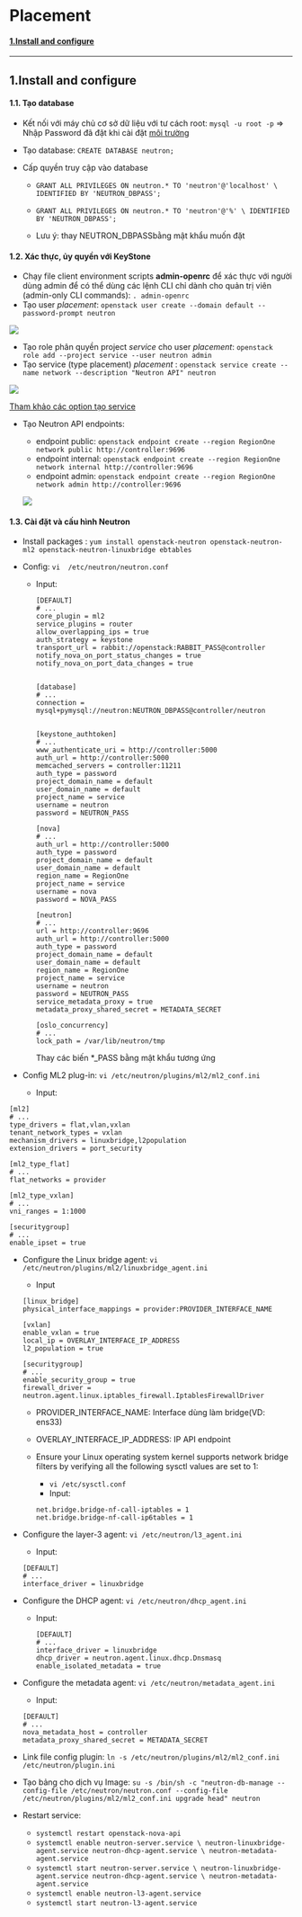 # Placement

#### [1.Install and configure](#1)



------------------------------------------------------

## 1.Install and configure<a name="1"></a>

#### 1.1. Tạo database

- Kết nối với máy chủ cơ sở dữ liệu với tư cách root: `mysql -u root -p` => Nhập Password đã đặt khi cài đặt [môi trường](./Môi%20trường.md#5) 

- Tạo database: `CREATE DATABASE neutron;`

- Cấp quyền truy cập vào database

  - `GRANT ALL PRIVILEGES ON neutron.* TO 'neutron'@'localhost' \
    IDENTIFIED BY 'NEUTRON_DBPASS';` 
    
  - `GRANT ALL PRIVILEGES ON neutron.* TO 'neutron'@'%' \
        IDENTIFIED BY 'NEUTRON_DBPASS';`
  
  - Lưu ý: thay NEUTRON_DBPASSbằng mật khẩu muốn đặt
  

#### 1.2. Xác thực, ủy quyền với KeyStone

- Chạy file client environment scripts **admin-openrc** để xác thực với người dùng admin để có thể dùng các lệnh CLI chỉ dành cho quản trị viên (admin-only CLI commands): `. admin-openrc`
- Tạo user *placement*: `openstack user create --domain default --password-prompt neutron`

![](../images/OpenStack/Neutron/nu.png)

- Tạo role phân quyền project *service* cho user *placement*: `openstack role add --project service --user neutron admin`
- Tạo service (type placement) *placement* :  `openstack service create --name network --description "Neutron API" neutron`

![](../images/OpenStack/Neutron/ns.png)

[Tham khảo các option tạo service](https://docs.openstack.org/python-openstackclient/pike/cli/command-objects/service.html)

- Tạo Neutron API endpoints:

  - endpoint public: `openstack endpoint create --region RegionOne network public http://controller:9696`
  - endpoint internal: `openstack endpoint create --region RegionOne network internal http://controller:9696`
  - endpoint admin: `openstack endpoint create --region RegionOne network admin http://controller:9696`

  ![](../images/OpenStack/Neutron/ep.png)

  

#### 1.3. Cài đặt và cấu hình Neutron

- Install packages : `yum install openstack-neutron openstack-neutron-ml2 openstack-neutron-linuxbridge ebtables`

- Config: `vi  /etc/neutron/neutron.conf`

  - Input: 

    ```
    [DEFAULT]
    # ...
    core_plugin = ml2
    service_plugins = router
    allow_overlapping_ips = true
    auth_strategy = keystone
    transport_url = rabbit://openstack:RABBIT_PASS@controller
    notify_nova_on_port_status_changes = true
    notify_nova_on_port_data_changes = true
    
    
    [database]
    # ...
    connection = mysql+pymysql://neutron:NEUTRON_DBPASS@controller/neutron
    
    
    [keystone_authtoken]
    # ...
    www_authenticate_uri = http://controller:5000
    auth_url = http://controller:5000
    memcached_servers = controller:11211
    auth_type = password
    project_domain_name = default
    user_domain_name = default
    project_name = service
    username = neutron
    password = NEUTRON_PASS
    
    [nova]
    # ...
    auth_url = http://controller:5000
    auth_type = password
    project_domain_name = default
    user_domain_name = default
    region_name = RegionOne
    project_name = service
    username = nova
    password = NOVA_PASS
    
    [neutron]
    # ...
    url = http://controller:9696
    auth_url = http://controller:5000
    auth_type = password
    project_domain_name = default
    user_domain_name = default
    region_name = RegionOne
    project_name = service
    username = neutron
    password = NEUTRON_PASS
    service_metadata_proxy = true
    metadata_proxy_shared_secret = METADATA_SECRET
    
    [oslo_concurrency]
    # ...
    lock_path = /var/lib/neutron/tmp
    ```
    
    Thay các biến *_PASS bằng mật khẩu tương ứng 

- Config ML2 plug-in: `vi /etc/neutron/plugins/ml2/ml2_conf.ini`

  - Input:

```
[ml2]
# ...
type_drivers = flat,vlan,vxlan
tenant_network_types = vxlan
mechanism_drivers = linuxbridge,l2population
extension_drivers = port_security

[ml2_type_flat]
# ...
flat_networks = provider

[ml2_type_vxlan]
# ...
vni_ranges = 1:1000

[securitygroup]
# ...
enable_ipset = true
```



- Configure the Linux bridge agent: `vi /etc/neutron/plugins/ml2/linuxbridge_agent.ini`

  - Input

  ```
  [linux_bridge]
  physical_interface_mappings = provider:PROVIDER_INTERFACE_NAME
  
  [vxlan]
  enable_vxlan = true
  local_ip = OVERLAY_INTERFACE_IP_ADDRESS
  l2_population = true
  
  [securitygroup]
  # ...
  enable_security_group = true
  firewall_driver = neutron.agent.linux.iptables_firewall.IptablesFirewallDriver
  ```

  - PROVIDER_INTERFACE_NAME: Interface dùng làm bridge(VD: ens33)

  - OVERLAY_INTERFACE_IP_ADDRESS: IP API endpoint

  - Ensure your Linux operating system kernel supports network bridge filters by verifying all the following sysctl values are set to 1:

    - `vi /etc/sysctl.conf`
    - Input:

    ```
    net.bridge.bridge-nf-call-iptables = 1
    net.bridge.bridge-nf-call-ip6tables = 1
    ```

- Configure the layer-3 agent: `vi /etc/neutron/l3_agent.ini`

  - Input:

  ```
  [DEFAULT]
  # ...
  interface_driver = linuxbridge
  ```

- Configure the DHCP agent: `vi /etc/neutron/dhcp_agent.ini`

  - Input: 

    ```
    [DEFAULT]
    # ...
    interface_driver = linuxbridge
    dhcp_driver = neutron.agent.linux.dhcp.Dnsmasq
    enable_isolated_metadata = true
    ```

- Configure the metadata agent: `vi /etc/neutron/metadata_agent.ini`

  - Input:

  ```
  [DEFAULT]
  # ...
  nova_metadata_host = controller
  metadata_proxy_shared_secret = METADATA_SECRET
  ```

- Link file config plugin: `ln -s /etc/neutron/plugins/ml2/ml2_conf.ini /etc/neutron/plugin.ini`

- Tạo bảng cho dịch vụ Image: `su -s /bin/sh -c "neutron-db-manage --config-file /etc/neutron/neutron.conf --config-file /etc/neutron/plugins/ml2/ml2_conf.ini upgrade head" neutron` 

- Restart service: 
  -  `systemctl restart openstack-nova-api`
  - `systemctl enable neutron-server.service \
      neutron-linuxbridge-agent.service neutron-dhcp-agent.service \
      neutron-metadata-agent.service`
  - `systemctl start neutron-server.service \
      neutron-linuxbridge-agent.service neutron-dhcp-agent.service \
      neutron-metadata-agent.service`
  - `systemctl enable neutron-l3-agent.service`
  - `systemctl start neutron-l3-agent.service`
